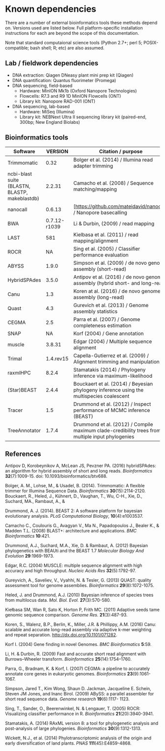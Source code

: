# Known dependencies

There are a number of external bioinformatics tools these methods depend on. Versions used are listed below. Full platform-specific installation instructions for each are beyond the scope of this documentation.

Note that standard computaional science tools (Python 2.7+; perl 5; POSIX-compatible; bash shell; R; etc) are also assumed.

## Lab / fieldwork dependencies

 - DNA extraction: Qiagen DNeasy plant mini prep kit (Qiagen)
 - DNA quantification: Quantus fluorimeter (Promega)
 - DNA sequencing, field-based
     - Hardware: MinION Mk1b (Oxford Nanopore Technologies)
     - Flowcells: R7.3 and R9 1D MinION Flowcells (ONT)
     - Library kit: Nanopore RAD-001 (ONT)
 - DNA sequencing, lab-based
     - Hardware: MiSeq (Illumina)
     - Library kit: NEBNext Ultra II sequencing library kit (paired-end, 300bp; New England Biolabs)



## Bioinformatics tools

Software | VERSION | Citation / purpose
-------- | ------- | ------------------
Trimmomatic | 0.32 | Bolger et al. (2014) / Illumina read adapter trimming
ncbi-blast suite (BLASTN, BLASTP, makeblastdb) | 2.2.31 | Camacho et al. (2008) /  Sequence matching/mapping
nanocall | 0.6.13 | [https://github.com/mateidavid/nanocall] / Nanopore basecalling
BWA | 0.7.12-r1039 | Li & Durbin, (2009) / read mapping
LAST | 581 | Kielbasa et al. (2011) / read mapping/alignment
ROCR | NA | Sing et al. (2005) / Classifier performance evaluation
ABYSS | 1.9.0 | Simpson et al. (2009) / de novo genome assembly (short-read)
HybridSPAdes | 3.5.0 | Antipov et al. (2016) / de novo genome assembly (hybrid short- and long-read)
Canu | 1.3 | Koren at al. (2016) / de novo genome assembly (long-read)
Quast | 4.3 | Gurevich et al. (2013) / Genome assembly statistics
CEGMA | 2.5 | Parra et al. (2007) / Genome completeness estimation
SNAP | NA | Korf (2004) / Gene annotation
muscle | 3.8.31 | Edgar (2004) / Multiple sequence alignment
Trimal | 1.4.rev15 | Capella-Gutierrez et al. (2009) / Alignment trimming and manipulation
raxmlHPC | 8.2.4 | Stamatakis (2014) / Phylogeny inference via maximum-likelihood
(Star)BEAST | 2.4.4 | Bouckaert et al. (2014) / Beyesian phylogeny inference using the multispecies coalescent
Tracer | 1.5 | Drummond et al. (2012) / Inspect performance of MCMC inference (BEAST)
TreeAnnotator | 1.7.4 | Drummond et al. (2012) / Compile maximum clade-credibility trees from multiple input phylogenies


## References

Antipov D, Korobeynikov A, McLean JS, Pevzner PA. (2016) hybridSPAdes: an algorithm for hybrid
assembly of short and long reads. *Bioinformatics* **32**(7):1009-15. doi: 10.1093/bioinformatics/btv688.

Bolger, A. M., Lohse, M., & Usadel, B. (2014). Trimmomatic: A flexible trimmer for Illumina
Sequence Data. *Bioinformatics* **30**(15):2114-2120.
Bouckaert, R., Heled, J., Kühnert, D., Vaughan, T., Wu, C-H., Xie, D., Suchard, MA., Rambaut, A., &

Drummond, A. J. (2014). BEAST 2: A software platform for bayesian evolutionary analysis. *PLoS
Computational Biology*, **10**(4):e1003537.

Camacho C., Coulouris G., Avagyan V., Ma N., Papadopoulos J., Bealer K., & Madden T.L. (2008)
BLAST+: architecture and applications. *BMC Bioinformatics* **10**:421.

Drummond, A.J., Suchard, M.A., Xie, D. & Rambaut, A. (2012) Bayesian phylogenetics with BEAUti
and the BEAST 1.7 *Molecular Biology And Evolution* **29**:1969-1973.

Edgar, R.C. (2004) MUSCLE: multiple sequence alignment with high accuracy and high throughput.
*Nucleic Acids Res* **32**(5):1792-97.

Gureyvich, A., Saveliev, V., Vyahhi, N. & Tesler, G. (2013) QUAST: quality assessment tool for
genome assemblies. *Bioinformatics* **29**(8):1072-1075.

Heled, J. and Drummond, A.J. (2010) Bayesian inference of species trees from multilocus data. *Mol.
Biol. Evol.* **27**(3):570-580.

Kiełbasa SM, Wan R, Sato K, Horton P, Frith MC. (2011) Adaptive seeds tame genomic sequence
comparison. *Genome Res.* **21**(3):487-93.

Koren, S., Walenz, B.P., Berlin, K., Miller, J.R. & Phillippy, A.M. (2016) Canu: scalable and accurate
long-read assembly via adaptive k-mer weighting and repeat separation.
http://dx.doi.org/10.1101/071282.

Korf I. (2004) Gene finding in novel Genomes. *BMC Bioinformatics* **5**:59.

Li, H. & Durbin, R. (2009) Fast and accurate short read alignment with Burrows–Wheeler transform.
*Bioinformatics* **25**(14):1754–1760.

Parra, G., Bradnam, K. & Korf, I. (2007) CEGMA: a pipeline to accurately annotate core genes in
eukaryotic genomes. *Bioinformatics* **23**(9):1061-1067.

Simpson, Jared T., Kim Wong, Shaun D. Jackman, Jacqueline E. Schein, Steven JM Jones, and Inanc
Birol. (2009) ABySS: a parallel assembler for short read sequence data. *Genome research* **19**(6):1117-
1123.

Sing, T., Sander, O., Beerenwinkel, N. & Lengauer, T. (2005) ROCR: Visualizing classifier
performance in R. *Bioinformatics* **21**(20):3940-3941.

Stamatakis, A. (2014) RAxML version 8: a tool for phylogenetic analysis and post-analysis of large
phylogenies. *Bioinformatics* **30**(9):1312-1313.

Wickett, N.J., et al. (2014) Phylotranscriptomic analysis of the origin and early diversification of land
plants. *PNAS* **111**(45):E4859-4868.
